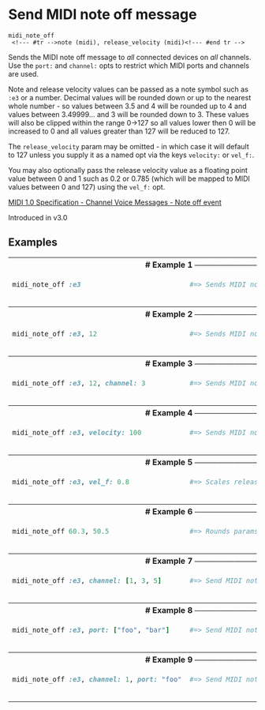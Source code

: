 # Send MIDI note off message

```
midi_note_off 
 <!--- #tr -->note (midi), release_velocity (midi)<!--- #end tr -->
```


Sends the MIDI note off message to *all* connected devices on *all* channels. Use the `port:` and `channel:` opts to restrict which MIDI ports and channels are used.

Note and release velocity values can be passed as a note symbol such as `:e3` or a number. Decimal values will be rounded down or up to the nearest whole number - so values between 3.5 and 4 will be rounded up to 4 and values between 3.49999... and 3 will be rounded down to 3. These values will also be clipped within the range 0->127 so all values lower then 0 will be increased to 0 and all values greater than 127 will be reduced to 127.

The `release_velocity` param may be omitted - in which case it will default to 127 unless you supply it as a named opt via the keys `velocity:` or `vel_f:`.

You may also optionally pass the release velocity value as a floating point value between 0 and 1 such as 0.2 or 0.785 (which will be mapped to MIDI values between 0 and 127) using the `vel_f:` opt.

[MIDI 1.0 Specification - Channel Voice Messages - Note off event](https://www.midi.org/specifications/item/table-1-summary-of-midi-message)


Introduced in v3.0

## Examples

<table class="examples">
<tr>
<th colspan="2" class="even head"># Example 1 ──────────────────────────────────────────────────────</th>
</tr>
<tr>
<td class="even">

```ruby
midi_note_off :e3



```

</td>
<td class="even">

<!--- #tr -->
```ruby
#=> Sends MIDI note off for :e3 with the default release velocity of 127 to all ports and channels



```
<!--- #end tr -->

</td>
</tr>
<tr>
<th colspan="2" class="odd head"># Example 2 ──────────────────────────────────────────────────────</th>
</tr>
<tr>
<td class="odd">

```ruby
midi_note_off :e3, 12 



```

</td>
<td class="odd">

<!--- #tr -->
```ruby
#=> Sends MIDI note off on :e3 with velocity 12 on all channels



```
<!--- #end tr -->

</td>
</tr>
<tr>
<th colspan="2" class="even head"># Example 3 ──────────────────────────────────────────────────────</th>
</tr>
<tr>
<td class="even">

```ruby
midi_note_off :e3, 12, channel: 3 



```

</td>
<td class="even">

<!--- #tr -->
```ruby
#=> Sends MIDI note off on :e3 with velocity 12 to channel 3



```
<!--- #end tr -->

</td>
</tr>
<tr>
<th colspan="2" class="odd head"># Example 4 ──────────────────────────────────────────────────────</th>
</tr>
<tr>
<td class="odd">

```ruby
midi_note_off :e3, velocity: 100



```

</td>
<td class="odd">

<!--- #tr -->
```ruby
#=> Sends MIDI note on for :e3 with release velocity 100



```
<!--- #end tr -->

</td>
</tr>
<tr>
<th colspan="2" class="even head"># Example 5 ──────────────────────────────────────────────────────</th>
</tr>
<tr>
<td class="even">

```ruby
midi_note_off :e3, vel_f: 0.8



```

</td>
<td class="even">

<!--- #tr -->
```ruby
#=> Scales release velocity 0.8 to MIDI value 102 and sends MIDI note off for :e3 with release velocity 102



```
<!--- #end tr -->

</td>
</tr>
<tr>
<th colspan="2" class="odd head"># Example 6 ──────────────────────────────────────────────────────</th>
</tr>
<tr>
<td class="odd">

```ruby
midi_note_off 60.3, 50.5



```

</td>
<td class="odd">

<!--- #tr -->
```ruby
#=> Rounds params up or down to the nearest whole number and sends MIDI note off for note 60 with velocity 51



```
<!--- #end tr -->

</td>
</tr>
<tr>
<th colspan="2" class="even head"># Example 7 ──────────────────────────────────────────────────────</th>
</tr>
<tr>
<td class="even">

```ruby
midi_note_off :e3, channel: [1, 3, 5]



```

</td>
<td class="even">

<!--- #tr -->
```ruby
#=> Send MIDI note off on :e3 to channels 1, 3, 5 on all connected ports



```
<!--- #end tr -->

</td>
</tr>
<tr>
<th colspan="2" class="odd head"># Example 8 ──────────────────────────────────────────────────────</th>
</tr>
<tr>
<td class="odd">

```ruby
midi_note_off :e3, port: ["foo", "bar"]



```

</td>
<td class="odd">

<!--- #tr -->
```ruby
#=> Send MIDI note off on :e3 to on all channels on ports named "foo" and "bar"



```
<!--- #end tr -->

</td>
</tr>
<tr>
<th colspan="2" class="even head"># Example 9 ──────────────────────────────────────────────────────</th>
</tr>
<tr>
<td class="even">

```ruby
midi_note_off :e3, channel: 1, port: "foo"



```

</td>
<td class="even">

<!--- #tr -->
```ruby
#=> Send MIDI note off on :e3 only on channel 1 on port "foo"



```
<!--- #end tr -->

</td>
</tr>
</table>

